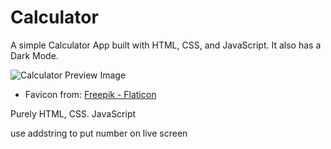 # Calculator

A simple Calculator App built with HTML, CSS, and JavaScript. It also has a Dark Mode.

![Calculator Preview Image](https://user-images.githubusercontent.com/44538497/169086855-bd20e6e0-3675-4db6-b086-0298005973f4.png)

* Favicon from:
<a href="https://www.flaticon.com/free-icons/calculator" title="calculator icons">Freepik - Flaticon</a>

Purely HTML, CSS. JavaScript

use addstring to put number on live screen
